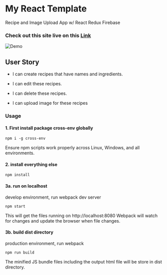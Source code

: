 # My React Template

Recipe and Image Upload App w/ React Redux Firebase

### Check out this site live on this [Link](http://recipe-app.surge.sh/) 

![Demo](https://github.com/yuchiu/https://github.com/yuchiu/React-Redux-Recipe-App/blob/master/demo.gif)

## User Story

- I can create recipes that have names and ingredients.

- I can edit these recipes.

- I can delete these recipes.

- I can upload image for these recipes



### Usage 
#### 1. First install package cross-env globally

```
npm i -g cross-env

```
Ensure npm scripts work properly across Linux, Windows, and all environments.

#### 2. install everything else

```
npm install

```

#### 3a. run on localhost
develop environment, run webpack dev server

```
npm start

```
This will get the files running on http://localhost:8080
Webpack will watch for changes and update the browser when file changes.

#### 3b. build dist directory
production environment, run webpack

```
npm run build

```
The minified JS bundle files including the output html file will be store in dist directory.
